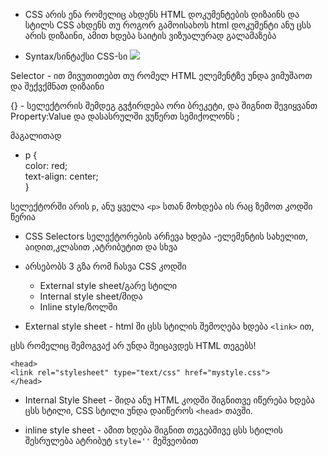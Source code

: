 - CSS არის ენა რომელიც ახდენს HTML დოკუმენტების დიზაინს და სტილს
CSS ახდენს თუ როგორ გამოისახოს html დოკუმენტი
ანუ ცსს არის დიზაინი, ამით ხდება საიტის ვიზუალურად გალამაზება

- Syntax/სინტაქსი CSS-სი
![](https://www.w3schools.com/css/selector.gif)

Selector - ით მივუთითებთ თუ რომელ HTML ელემენტზე უნდა ვიმუშაოთ და შექვქმნათ დიზაინი

{} - სელექტორის შემდეგ გვჭირდება ორი ბრეკეტი, და შიგნით შევიყვანთ Property:Value და დასასრულში ვუწერთ სემიქოლონს ;

მაგალითად

- <!--- --->
    p {    
    color: red;    
    text-align: center;    
  }
  
სელექტორში არის `p`, ანუ ყველა `<p>` სთან მოხდება ის რაც ზემოთ კოდში წერია

- CSS Selectors
სელექტორების არჩევა ხდება -ელემენტის სახელით, აიდით,კლასით ,ატრიბუტით და სხვა


- არსებობს 3 გზა რომ ჩასვა CSS კოდში
    - External style sheet/გარე სტილი
    - Internal style sheet/შიდა
    - Inline style/ზოლში


- External style sheet -  html ში ცსს სტილის შემოღება ხდება `<link>` ით,

ცსს რომელიც შემოგვაქ არ უნდა შეიცავდეს HTML თეგებს!
<!-- -->
    <head>
    <link rel="stylesheet" type="text/css" href="mystyle.css">
    </head>

- Internal Style Sheet - შიდა ანუ HTML კოდში შიგნითვე იწერება ხდება ცსს სტილი, CSS სტილი უნდა დაიწეროს `<head>`  თავში.    

- inline style sheet - ამით ხდება შიგნით თეგებშივე ცსს სტილის შესრულება ატრიბუტ `style=''` მეშვეობით
